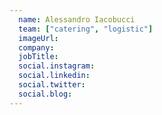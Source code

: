 ```yaml
---
  name: Alessandro Iacobucci
  team: ["catering", "logistic"]
  imageUrl: 
  company: 
  jobTitle: 
  social.instagram: 
  social.linkedin: 
  social.twitter: 
  social.blog: 
---
```

